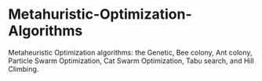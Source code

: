 # Metahuristic-Optimization-Algorithms
Metaheuristic Optimization algorithms: the Genetic, Bee colony, Ant colony, Particle Swarm Optimization, Cat Swarm Optimization, Tabu search, and Hill Climbing.
